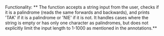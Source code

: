 Functionality: ** The function accepts a string input from the user, checks if it is a palindrome (reads the same forwards and backwards), and prints 'TAK' if it is a palindrome or 'NIE' if it is not. It handles cases where the string is empty or has only one character as palindromes, but does not explicitly limit the input length to 1-1000 as mentioned in the annotations.**